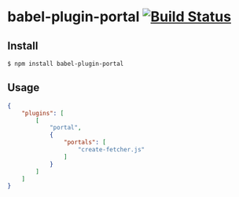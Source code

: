 # babel-plugin-portal [![Build Status](https://travis-ci.com/twotwentythree/babel-plugin-portal.svg?branch=master)](https://travis-ci.com/twotwentythree/babel-plugin-portal)


## Install

```
$ npm install babel-plugin-portal
```


## Usage

```json
{
	"plugins": [
		[
			"portal",
			{
				"portals": [
					"create-fetcher.js"
				]
			}
		]
	]
}

```
